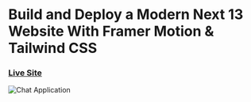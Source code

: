 # Build and Deploy a Modern Next 13 Website With Framer Motion & Tailwind CSS

### [Live Site](https://metaversus.netlify.app/)

![Chat Application](https://res.cloudinary.com/dxjsfcbi1/image/upload/v1669455874/x4zqfqjg6lj6venj2rsk.png)


